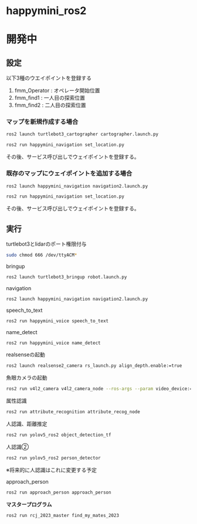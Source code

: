 # happymini_ros2
# 開発中
## 設定
以下3種のウエイポイントを登録する
1. fmm_Operator : オペレータ開始位置
2. fmm_find1 : 一人目の探索位置
3. fmm_find2 : 二人目の探索位置

### マップを新規作成する場合
```bash
ros2 launch turtlebot3_cartographer cartographer.launch.py
```

```bash
ros2 run happymini_navigation set_location.py
```
その後、サービス呼び出しでウェイポイントを登録する。

### 既存のマップにウェイポイントを追加する場合
```bash
ros2 launch happymini_navigation navigation2.launch.py
```
```bash
ros2 run happymini_navigation set_location.py
```
その後、サービス呼び出しでウェイポイントを登録する。

## 実行
turtlebot3とlidarのポート権限付与
```bash
sudo chmod 666 /dev/ttyACM*
```
bringup
```bash
ros2 launch turtlebot3_bringup robot.launch.py
```
navigation
```bash
ros2 launch happymini_navigation navigation2.launch.py
```

speech_to_text
```bash
ros2 run happymini_voice speech_to_text
```
name_detect
```bash
ros2 run happymini_voice name_detect
```

realsenseの起動
```bash
ros2 launch realsense2_camera rs_launch.py align_depth.enable:=true
```
魚眼カメラの起動
```bash
ros2 run v4l2_camera v4l2_camera_node --ros-args --param video_device:=/dev/video2
```

属性認識
```bash
ros2 run attribute_recognition attribute_recog_node
```

人認識、距離推定
```bash
ros2 run yolov5_ros2 object_detection_tf
```

人認識②
```bash
ros2 run yolov5_ros2 person_detector
```
※将来的に人認識はこれに変更する予定

approach_person
```bash
ros2 run approach_person approach_person
```

**マスタープログラム**
```bash
ros2 run rcj_2023_master find_my_mates_2023
